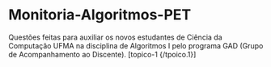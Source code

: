 # Monitoria-Algoritmos-PET
Questões feitas para auxiliar os novos estudantes de Ciência da Computação UFMA na disciplina de Algoritmos I pelo programa GAD (Grupo de Acompanhamento ao Discente).
[topico-1 {/tpoico.1}]
